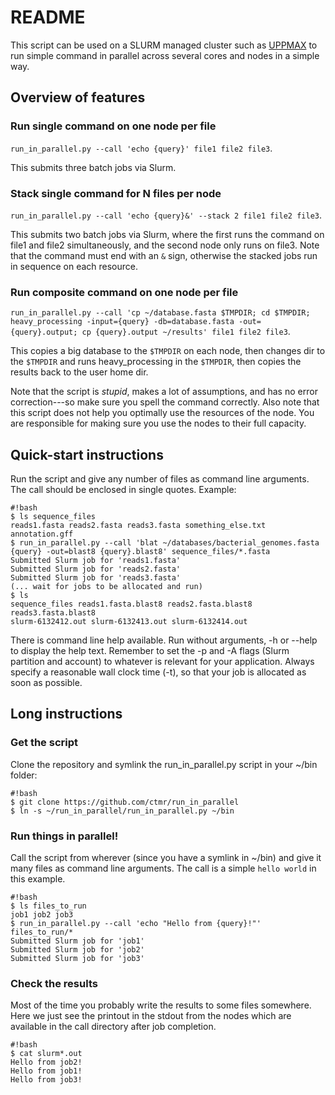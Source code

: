 # README #

This script can be used on a SLURM managed cluster such as
[UPPMAX](http://uppmax.uu.se) to run simple command in parallel across several
cores and nodes in a simple way.

## Overview of features ##

### Run single command on one node per file ###

 ``` run_in_parallel.py --call 'echo {query}' file1 file2 file3 ```. 

This submits three batch jobs via Slurm.

### Stack single command for N files per node ###

 ``` run_in_parallel.py --call 'echo {query}&' --stack 2 file1 file2 file3 ```. 

This submits two batch jobs via Slurm, where the first runs the command on
file1 and file2 simultaneously, and the second node only runs on file3. Note
that the command must end with an `&` sign, otherwise the stacked jobs run in
sequence on each resource.

### Run composite command on one node per file ###

 ``` run_in_parallel.py --call 'cp ~/database.fasta $TMPDIR; cd $TMPDIR; heavy_processing -input={query} -db=database.fasta -out={query}.output; cp {query}.output ~/results' file1 file2 file3 ```. 
 
This copies a big database to the `$TMPDIR` on each node, then changes dir to the
`$TMPDIR` and runs heavy_processing in the `$TMPDIR`, then copies the results back
to the user home dir.

Note that the script is *stupid*, makes a lot of assumptions, and has no error
correction---so make sure you spell the command correctly. Also note that this
script does not help you optimally use the resources of the node. You are
responsible for making sure you use the nodes to their full capacity.

## Quick-start instructions ##
Run the script and give any number of files as command line arguments. The call
should be enclosed in single quotes. Example:

```
#!bash
$ ls sequence_files
reads1.fasta reads2.fasta reads3.fasta something_else.txt annotation.gff
$ run_in_parallel.py --call 'blat ~/databases/bacterial_genomes.fasta {query} -out=blast8 {query}.blast8' sequence_files/*.fasta 
Submitted Slurm job for 'reads1.fasta'
Submitted Slurm job for 'reads2.fasta'
Submitted Slurm job for 'reads3.fasta'
(... wait for jobs to be allocated and run)
$ ls 
sequence_files reads1.fasta.blast8 reads2.fasta.blast8 reads3.fasta.blast8 
slurm-6132412.out slurm-6132413.out slurm-6132414.out 
```

There is command line help available. Run without arguments, -h or --help to
display the help text. Remember to set the -p and -A flags (Slurm partition and
account) to whatever is relevant for your application. Always specify a
reasonable wall clock time (-t), so that your job is allocated as soon as
possible.


## Long instructions ##

### Get the script ###
Clone the repository and symlink the run_in_parallel.py script in your ~/bin
folder:

```
#!bash
$ git clone https://github.com/ctmr/run_in_parallel 
$ ln -s ~/run_in_parallel/run_in_parallel.py ~/bin
```

### Run things in parallel! ###
Call the script from wherever (since you have a symlink in ~/bin) and give it
many files as command line arguments. The call is a simple `hello world` in
this example.

```
#!bash
$ ls files_to_run
job1 job2 job3
$ run_in_parallel.py --call 'echo "Hello from {query}!"' files_to_run/*
Submitted Slurm job for 'job1'
Submitted Slurm job for 'job2'
Submitted Slurm job for 'job3'
```

### Check the results ###
Most of the time you probably write the results to some files somewhere. Here
we just see the printout in the stdout from the nodes which are available in
the call directory after job completion.

```
#!bash
$ cat slurm*.out 
Hello from job2!
Hello from job1!
Hello from job3!
```
